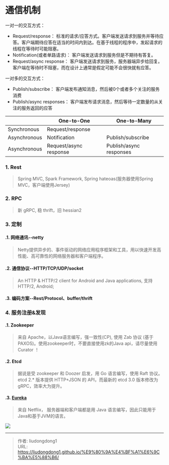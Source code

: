# 通信机制

一对一的交互方式：

- Request/response： 标准的请求/应答方式。客户端发送请求到服务并等待应答。客户端期待应答在适当的时间内到达。在基于线程的程序中，发起请求的线程在等待时可能阻塞。
- Notification(或者单路请求)： 客户端发送请求到服务但是不期待有答复。
- Request/async response： 客户端发送请求到服务，服务器端异步给回复。客户端在等待时不阻塞，而在设计上通常是假定可能不会很快就有应答。

一对多的交互方式：

- Publish/subscribe： 客户端发布通知消息，然后被0个或者多个关注的服务消费
- Publish/async responses： 客户端发布请求消息，然后等待一定数量的从关注的服务返回的应答

|              | One-to-One             | One-to-Many             |
| ------------ | ---------------------- | ----------------------- |
| Synchronous  | Request/response       |                         |
| Asynchronous | Notification           | Publish/subscribe       |
| Asynchronous | Request/async response | Publish/async responses |

### 1. Rest
>Spring MVC, Spark Framework, Spring hateoas(服务器使用Spring MVC，客户端使用Jersey)

### 2. RPC
>新 gRPC, 稳 thrift，旧 hessian2

### 3. 定制

#### .1.  网络通讯--netty
>Netty提供异步的、事件驱动的网络应用程序框架和工具，用以快速开发高性能、高可靠性的网络服务器和客户端程序。

#### .2. 通信协议--HTTP/TCP/UDP/socket
>An HTTP & HTTP/2 client for Android and Java applications, 支持HTTP/2, Android;
#### .3. 编码方案--Rest/Protocol、buffer/thrift

### 4. 服务注册&发现

#### .1. Zookeeper
>来自 Apache，以Java语言编写，强一致性(CP), 使用 Zab 协议 (基于PAXOS)。使用zookeeper时，不要直接使用zk的Java api，请尽量使用 Curator ！
#### .2. Etcd

>据说是受 zookeeper 和 Doozer 启发，用 Go 语言编写，使用 Raft 协议。etcd 2.* 版本提供 HTTP+JSON 的 API，而最新的 etcd 3.0 版本修改为 gRPC，效率大为提升。

#### .3. [Eureka](https://github.com/Netflix/eureka)

> 来自 Netflix， 服务器端和客户端都是用 Java 语言编写，因此只能用于Java和基于JVM的语言。

![](https://lddpicture.oss-cn-beijing.aliyuncs.com/picture/implementation_list.png)



---

> 作者: liudongdong1  
> URL: https://liudongdong1.github.io/%E9%80%9A%E4%BF%A1%E6%9C%BA%E5%88%B6/  

